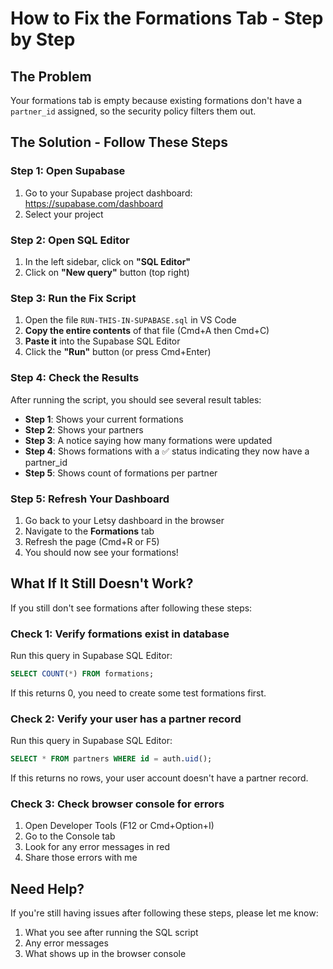 # How to Fix the Formations Tab - Step by Step

## The Problem
Your formations tab is empty because existing formations don't have a `partner_id` assigned, so the security policy filters them out.

## The Solution - Follow These Steps

### Step 1: Open Supabase
1. Go to your Supabase project dashboard: https://supabase.com/dashboard
2. Select your project

### Step 2: Open SQL Editor
1. In the left sidebar, click on **"SQL Editor"**
2. Click on **"New query"** button (top right)

### Step 3: Run the Fix Script
1. Open the file `RUN-THIS-IN-SUPABASE.sql` in VS Code
2. **Copy the entire contents** of that file (Cmd+A then Cmd+C)
3. **Paste it** into the Supabase SQL Editor
4. Click the **"Run"** button (or press Cmd+Enter)

### Step 4: Check the Results
After running the script, you should see several result tables:
- **Step 1**: Shows your current formations
- **Step 2**: Shows your partners
- **Step 3**: A notice saying how many formations were updated
- **Step 4**: Shows formations with a ✅ status indicating they now have a partner_id
- **Step 5**: Shows count of formations per partner

### Step 5: Refresh Your Dashboard
1. Go back to your Letsy dashboard in the browser
2. Navigate to the **Formations** tab
3. Refresh the page (Cmd+R or F5)
4. You should now see your formations!

## What If It Still Doesn't Work?

If you still don't see formations after following these steps:

### Check 1: Verify formations exist in database
Run this query in Supabase SQL Editor:
```sql
SELECT COUNT(*) FROM formations;
```
If this returns 0, you need to create some test formations first.

### Check 2: Verify your user has a partner record
Run this query in Supabase SQL Editor:
```sql
SELECT * FROM partners WHERE id = auth.uid();
```
If this returns no rows, your user account doesn't have a partner record.

### Check 3: Check browser console for errors
1. Open Developer Tools (F12 or Cmd+Option+I)
2. Go to the Console tab
3. Look for any error messages in red
4. Share those errors with me

## Need Help?
If you're still having issues after following these steps, please let me know:
1. What you see after running the SQL script
2. Any error messages
3. What shows up in the browser console
